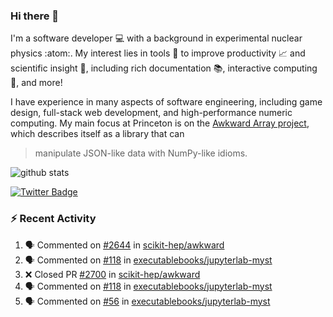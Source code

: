 ### Hi there 👋 

I'm a software developer 💻 with a background in experimental nuclear physics :atom:. My interest lies in tools :wrench: to improve productivity :chart_with_upwards_trend: and scientific insight :telescope:, including rich documentation 📚, interactive computing 🧮, and more! 

I have experience in many aspects of software engineering, including game design, full-stack web development, and high-performance numeric computing. My main focus at Princeton is on the [Awkward Array project](awkward-array.org/), which describes itself as a library that can 
> manipulate JSON-like data with NumPy-like idioms.

![github stats](https://github-readme-stats.vercel.app/api?username=agoose77&show_icons=true&hide_rank=true&hide_title=true&bg_color=30,e76445,904e95&text_color=efe3ec&icon_color=efe3ec)
<!--
**agoose77/agoose77** is a ✨ _special_ ✨ repository because its `README.md` (this file) appears on your GitHub profile.

Here are some ideas to get you started:

- 🔭 I’m currently working on ...
- 🌱 I’m currently learning ...
- 👯 I’m looking to collaborate on ...
- 🤔 I’m looking for help with ...
- 💬 Ask me about ...
- 📫 How to reach me: ...
- 😄 Pronouns: ...
- ⚡ Fun fact: ...
-->

[![Twitter Badge](https://img.shields.io/twitter/follow/agoose77?style=flat-square&logo=Twitter&logoColor=white&color=cornflowerblue)](https://twitter.com/agoose77)

### :zap: Recent Activity

<!--START_SECTION:activity-->
1. 🗣 Commented on [#2644](https://github.com/scikit-hep/awkward/pull/2644#issuecomment-1715688501) in [scikit-hep/awkward](https://github.com/scikit-hep/awkward)
2. 🗣 Commented on [#118](https://github.com/executablebooks/jupyterlab-myst/pull/118#issuecomment-1714311280) in [executablebooks/jupyterlab-myst](https://github.com/executablebooks/jupyterlab-myst)
3. ❌ Closed PR [#2700](https://github.com/scikit-hep/awkward/pull/2700) in [scikit-hep/awkward](https://github.com/scikit-hep/awkward)
4. 🗣 Commented on [#118](https://github.com/executablebooks/jupyterlab-myst/pull/118#issuecomment-1712521185) in [executablebooks/jupyterlab-myst](https://github.com/executablebooks/jupyterlab-myst)
5. 🗣 Commented on [#56](https://github.com/executablebooks/jupyterlab-myst/issues/56#issuecomment-1712365635) in [executablebooks/jupyterlab-myst](https://github.com/executablebooks/jupyterlab-myst)
<!--END_SECTION:activity-->
